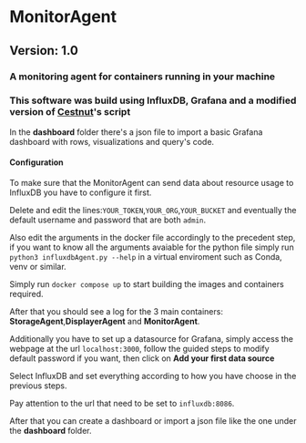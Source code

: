 # MonitorAgent

## Version: 1.0

### A monitoring agent for containers running in your machine

### This software was build using InfluxDB, Grafana and a modified version of [Cestnut](https://github.com/Cestnut/DockerResourcesDisplayer-Container)'s script

In the **dashboard** folder there's a json file to import a basic Grafana dashboard with rows, visualizations and query's code.

#### Configuration

To make sure that the MonitorAgent can send data about resource usage to InfluxDB you have to configure it first.

Delete and edit the lines:`YOUR_TOKEN`,`YOUR_ORG`,`YOUR_BUCKET` and eventually the default username and password that are both `admin`.

Also edit the arguments in the docker file accordingly to the precedent step, if you want to know all the arguments avaiable for the python file simply run `python3 influxdbAgent.py --help` in a virtual enviroment such as Conda, venv or similar.

Simply run `docker compose up` to start building the images and containers required.

After that you should see a log for the 3 main containers: **StorageAgent**,**DisplayerAgent** and **MonitorAgent**.

Additionally you have to set up a datasource for Grafana, simply access the webpage at the url `localhost:3000`, follow the guided steps to modify default password if you want, then click on **Add your first data source**

Select InfluxDB and set everything according to how you have choose in the previous steps.

Pay attention to the url that need to be set to `influxdb:8086`.

After that you can create a dashboard or import a json file like the one under the **dashboard** folder.
